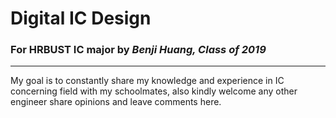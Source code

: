 # Digital IC Design
### For HRBUST IC major by _**Benji Huang, Class of 2019**_ 
---
My goal is to constantly share my knowledge and experience in IC concerning field with my schoolmates, also kindly welcome any other engineer share opinions and leave comments here.
